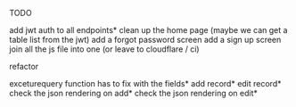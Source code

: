 TODO

add jwt auth to all endpoints\*
clean up the home page (maybe we can get a table list from the jwt)
add a forgot password screen
add a sign up screen
join all the js file into one (or leave to cloudflare / ci)

refactor

exceturequery function has to fix with the fields*
add record*
edit record*
check the json rendering on add*
check the json rendering on edit\*
